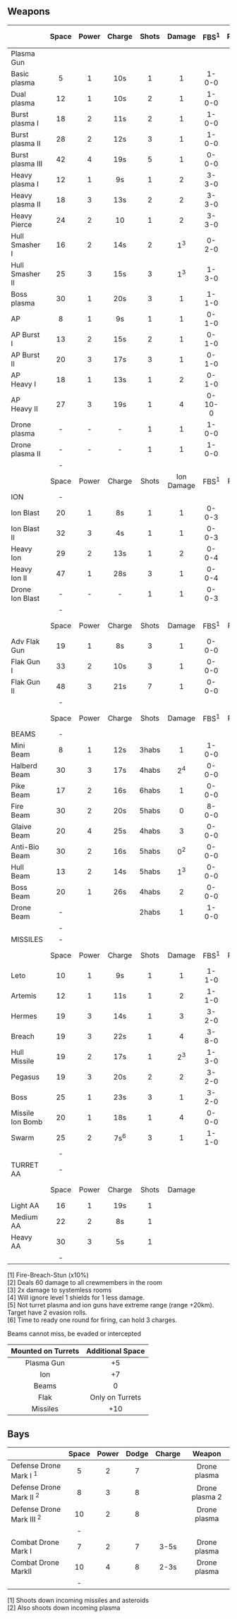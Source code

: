 
##  Weapons

|  | Space  | Power | Charge | Shots | Damage | FBS<sup>1 | Piercing | Range<sup>5</sup> km |  |
| :- | :-: | :-: | :-: | :-: | :-: | :-: | :-: | :-: | :-: |
| Plasma Gun |  |  |  |  |  |  |  |  |  |
| Basic plasma | 5 | 1 | 10s | 1 | 1 | 1-0-0 | 0 | 30 |  |
| Dual plasma | 12 | 1 | 10s | 2 | 1 | 1-0-0 | 0 | 30 |  |
| Burst plasma I | 18 | 2 | 11s | 2 | 1 | 1-0-0 | 0 | 30 |  |
| Burst plasma II | 28 | 2 | 12s | 3 | 1 | 1-0-0 | 0 | 30 |  |
| Burst plasma III | 42 | 4 | 19s | 5 | 1 | 0-0-0 | 0 | 30 |  |
| Heavy plasma I | 12 | 1 | 9s | 1 | 2 | 3-3-0 | 0 | 30 |  |
| Heavy plasma II | 18 | 3 | 13s | 2 | 2 | 3-3-0 | 0 | 30 |  |
| Heavy Pierce | 24 | 2 | 10 | 1 | 2 | 3-3-0 | 1 | 30 |  |
| Hull Smasher I | 16 | 2 | 14s | 2 | 1<sup>3 | 0-2-0 | 0 | 30 |  |
| Hull Smasher II | 25 | 3 | 15s | 3 | 1<sup>3 | 1-3-0 | 0 | 30 |  |
| Boss plasma | 30 | 1 | 20s | 3 | 1 | 1-1-0 | 0 | 30 |  |
| AP | 8 | 1 | 9s | 1 | 1 | 0-1-0 | 5 |  |  |
| AP Burst I | 13 | 2 | 15s | 2 | 1 | 0-1-0 | 1 | 30 |  |
| AP Burst II | 20 | 3 | 17s | 3 | 1 | 0-1-0 | 1 | 30 |  |
| AP Heavy I | 18 | 1 | 13s | 1 | 2 | 0-1-0 | 1 | 30 |  |
| AP Heavy II | 27 | 3 | 19s | 1 | 4 | 0-10-0 | 1 | 30 |  |
| Drone plasma | - | - | - |1 | 1 | 1-0-0 | 0 | 10 |  |
| Drone plasma II | - | - | - | 1 | 1 | 1-0-0 | 0 | 10 |  |
|  | - |  |  |  |  |  |  |  |
|  | Space  | Power | Charge | Shots | Ion Damage | FBS<sup>1 | Piercing | Range km |  |
| ION | - |  |  |  |  |  |  |  |  |
| Ion Blast | 20 | 1 | 8s | 1 | 1 | 0-0-3 | 0 | 25 |  |
| Ion Blast II | 32 | 3 | 4s | 1 | 1 | 0-0-3 | 0 | 25 |  |
| Heavy Ion | 29 | 2 | 13s | 1 | 2 | 0-0-4 | 0 | 40 |  |
| Heavy Ion II | 47 | 1 | 28s | 3 | 1 | 0-0-4 | 0 | 40 |  |
| Drone Ion Blast | - | - | - | 1 | 1 | 0-0-3 | 0 | 10 |  |
|  | - |  |  |  |  |  |  |  |  |
|  | Space  | Power | Charge | Shots | Damage | FBS<sup>1 | Piercing | Range km |  |
| Adv Flak Gun | 19 | 1 | 8s | 3 | 1 | 0-0-0 | 0 | 20 |  |
| Flak Gun I | 33 | 2 | 10s | 3 | 1 | 0-0-0 | 0 | 20 |  |
| Flak Gun II | 48 | 3 | 21s | 7 | 1 | 0-0-0 | 0 | 20 |  |
|  | - |  |  |  |  |  |  |  |  |
|  | Space  | Power | Charge | Shots | Damage | FBS<sup>1 | Piercing | Range km |  |
| BEAMS | - |  |  |  |  |  |  |  |  |
| Mini Beam | 8 | 1 | 12s | 3habs | 1 | 1-0-0 | 0 | 25 |  |
| Halberd Beam | 30 | 3 | 17s | 4habs | 2<sup>4 | 0-0-0 | 0 | 20 |  |
| Pike Beam |17 | 2 | 16s | 6habs | 1 | 0-0-0 | 0 | 20 |  |
| Fire Beam | 30 | 2 | 20s | 5habs | 0 | 8-0-0 | 0 | 25 |  |
| Glaive Beam | 20 | 4 | 25s | 4habs | 3 | 0-0-0 | 0 | 20 |  |
| Anti-Bio  Beam | 30 | 2 | 16s | 5habs | 0<sup>2</sup> | 0-0-0 | 0 | 25 |  |
| Hull Beam | 13 | 2 | 14s | 5habs | 1<sup>3 | 0-0-0 | 0 | 20 |  |
| Boss Beam | 20 | 1 | 26s | 4habs | 2 | 0-0-0 | 0 | 25 |  |
| Drone Beam | - |  |  | 2habs | 1 | 1-0-0 | 0 | 10 |  |
|  | - |  |  |  |  |  |  |  |  |
| MISSILES | - |  |  |  |  |  |  |  |  |
|  | Space  | Power | Charge | Shots | Damage | FBS<sup>1 | Piercing | Range km | Speed km/s |
| Leto | 10 | 1 | 9s | 1 | 1 | 1-1-0 | 5 | 50 | 2 |
| Artemis | 12 | 1 | 11s | 1 | 2 | 1-1-0 | 5 | 60 | 2 |
| Hermes | 19 | 3 | 14s | 1 | 3 | 3-2-0 | 5 | 70 | 3 |
| Breach | 19 | 3 | 22s | 1 | 4 | 3-8-0 | 5 | 80 | 5 |
| Hull Missile | 19 | 2 | 17s | 1 | 2<sup>3 | 1-3-0 | 5 | 80 | 4 |
| Pegasus | 19 | 3 | 20s | 2 | 2 | 3-2-0 | 5 | 70 | 3 |
| Boss | 25 | 1 | 23s | 3 | 1 | 3-2-0 | 5 | 70 | 3 |
| Missile Ion Bomb | 20 | 1 | 18s | 1 | 4 | 0-0-0 | 5 | 80 | 4 |  
| Swarm | 25 | 2 | 7s<sup>6 | 3 | 1 | 1-1-0 | 5 | 40 | 1 |
|  | - |  |  |  |  |  |  |  |  |
| TURRET AA | - |  |  |  |  |  |  |  |  |
|  | Space  | Power | Charge | Shots | Damage |  |  | Range km |  |
| Light AA | 16 | 1 | 19s | 1 |  |  |  | 10 |  |
| Medium AA | 22 | 2 | 8s | 1 |  |  |  | 10 |  |
| Heavy AA | 30 | 3 | 5s | 1 |  |  |  | 10 |  |
|  | - |  |  |  |  |  |  |  |  |

    
[1] Fire-Breach-Stun (x10%)  
[2] Deals 60 damage to all crewmembers in the room  
[3] 2x damage to systemless rooms  
[4] Will ignore level 1 shields for 1 less damage.     
[5] Not turret plasma and ion guns have extreme range (range +20km). Target have 2 evasion rolls.   
[6] Time to ready one round for firing, can hold 3 charges. 

Beams cannot miss, be evaded or intercepted  

| Mounted on Turrets | Additional Space |
| :-: | :-: |
| Plasma Gun | +5 |
| Ion | +7 |
| Beams | 0 |
| Flak | Only on Turrets |
| Missiles | +10 |


## Bays

|  | Space | Power | Dodge | Charge | Weapon | 
| :- | :-: | :-: | :-: | :-: | :-: |
| Defense Drone Mark I <sup>1 | 5 | 2 | 7 |  | Drone plasma |  
| Defense Drone Mark II <sup>2 | 8 | 3 | 8 |  | Drone plasma 2 |  
| Defense Drone Mark III <sup>2 | 10 | 2 | 8 |  | Drone plasma | 
|  | - |  |  |  |  |  |
| Combat Drone Mark I | 7 | 2 | 7 | 3-5s | Drone plasma |  
| Combat Drone MarkII | 10 | 4 | 8 | 2-3s | Drone plasma |  
|  | - |  |  |  |  |  |

[1] Shoots down incoming missiles and asteroids  
[2] Also shoots down incoming plasma

